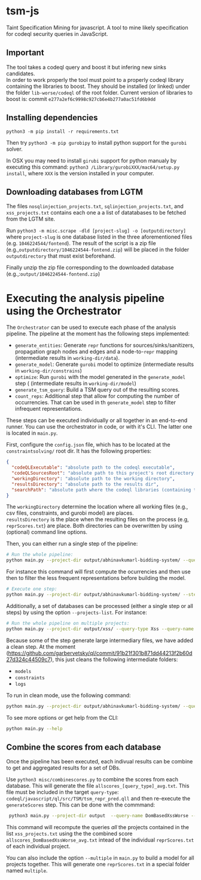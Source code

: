 # tsm-js
Taint Specification Mining for javascript. A tool to mine likely specification for codeql security queries in JavaScript.  

## Important

The tool takes a codeql query and boost it but infering new sinks candidates.  
In order to work properly the tool must point to a properly codeql library containing the libraries to boost. 
They should be installed (or linked) under the folder `lib-worse/codeql` of the root folder.
Current version of libraries to boost is: commit `e277a2ef6c9998c927cb6e4b277a0ac51fd6b9dd`

## Installing dependencies

`python3 -m pip install -r requirements.txt`

Then try `python3 -m pip gurobipy` to install python support for the `gurobi` solver.  

In OSX you may need to install `girubi` support for python manualy by executing this command: `python3 /Library/gurobiXXX/mac64/setup.py install`, where `XXX` is the version installed in your computer.

## Downloading databases from LGTM

The files `nosqlinjection_projects.txt`, `sqlinjection_projects.txt`, and `xss_projects.txt` contains each one a a list of datatabases to be fetched from the LGTM site.  

Run `python3 -m misc.scrape -dld [project-slug] -o [outputdirectory]` where 
`project-slug` is one database listed in the three aforementioned files (e.g. `1046224544/fontend`). The result of the script is a zip file (e.g.,`outputdirectory/1046224544-fontend.zip`) will be placed in the folder `outputdirectory` that must exist beforehand. 

Finally unzip the zip file corresponding to the downloaded database (e.g.,:`output/1046224544-fontend.zip`)

# Executing the analysis pipeline using the Orchestrator 
The `Orchestrator` can be used to execute each phase of the analysis pipeline. 
The pipeline at the moment has the following steps implemented:

- `generate_entities`: Generate `repr` functions for sources/sinks/sanitizers, propagation graph nodes and edges and a node-to-`repr` mapping  (intermediate results in `working-dir/data`).
- `generate_model`: Generate `gurobi` model to optimize (intermediate results in `working-dir/constrains`)
- `optimize`: Run `gurobi` with the model generated in the `generate_model` step ( (intermediate results in `working-dir/model`)
- `generate_tsm_query`: Build a TSM query out of the resulting scores. 
- `count_reps`: Additional step that allow for computing the number of occurrencies. That can be used in th `generate_model` step to filter infrequent representations.


These steps can be executed individually or all together in an end-to-end runner. You can use the orchestrator in code, or with it's CLI. The latter one is located in `main.py`.

First, configure the `config.json` file, which has to be located at the `constraintsolving/` root dir. It has the following properties:

```json
{
  "codeQLExecutable": "absolute path to the codeql executable",
  "codeQLSourcesRoot": "absolute path to this project's root directory (where the `.git` folder lives)",
  "workingDirectory": "absolute path to the working directory",
  "resultsDirectory": "absolute path to the results dir",
  "searchPath": "absolute path where the codeql libraries (containing the worse version) resides"
}
```

The `workingDirectory` determine the location where all working files (e.g., csv files, constraints, and gurobi model) are places.  
`resultsDirectory` is the place when the resulting files on the process (e.g, `reprScores.txt`)
are place. Both directories can be overwritten by using (optional) command line options.

Then, you can either run a single step of the pipeline:

```bash
# Run the whole pipeline:
python main.py --project-dir output/abhinavkumarl-bidding-system/ --query-type Xss --query-name DomBasedXssWorse --results-dir /results/xss --working-dir /wrk/xss --steps=generate_entities,generate_model,optimize,generate_tsm_query run
```

For instance this command will first compute the ocurrencies and then use then to filter the less frequent representations before building the model.

```bash
# Execute one step: 
python main.py --project-dir output/abhinavkumarl-bidding-system/ --steps=count_reps,generate_model,optimize,generate_tsm_query --query-type Xss --query-name DomBasedXssWorse run
```

Additionally, a set of databases can be processed (either a single step or all steps) by using the option `--projects-list`. For instance:

```bash
# Run the whole pipeline on multiple projects:
python main.py --project-dir output/xss/ --query-type Xss --query-name DomBasedXssWorse --results-dir /results/xss --working-dir /wrk/xss --project-list xss_projects.txt generate_model,optimize,generate_tsm_query run
```

Because some of the step generate large intermediary files, we have added a clean step. At the moment (https://github.com/garbervetsky/ql/commit/91b21f301b871dd44213f2b60d27d324c44509c7), this just cleans the following intermediate folders:
- `models`
- `constraints`
- `logs`

To run in clean mode, use the following command:

```bash
python main.py --project-dir output/abhinavkumarl-bidding-system/ --query-type Xss --query-name DomBasedXssWorse clean
```

To see more options or get help from the CLI:

```bash
python main.py --help
```

## Combine the scores from each database
Once the pipeline has been executed, each indivual results can be combine to get and aggregated results for a set of DBs.

Use `python3 misc/combinescores.py` to combine the scores from each database. 
This will generate the file `allscores_[query_type]_avg.txt`. 
This file must be included in the target `query-type`:  `codeql/javascript/ql/src/TSM/tsm_repr_pred.qll` and then re-execute the `generateScores` step. 
This can be done with the commmand:

```bash
 python3 main.py --project-dir output  --query-name DomBasedXssWorse --query-type Xss  --results-dir .  --working-dir /wrk/xss --project-list xss_projects.txt  --single-step generate_tsm_query --scores-file allscores_DomBasedXssWorse_avg.txt 
 ```

This command will recompute the queries *all* the projects contained in the list `xss_projects.txt` using the the combined score `allscores_DomBasedXssWorse_avg.txt` intead of the individual `reprScores.txt` of each individual project.  

You can also include the option `--multiple` in `main.py` to build a model for all projects together. This will generate one `reprScores.txt` in a special folder named `multiple`. 
